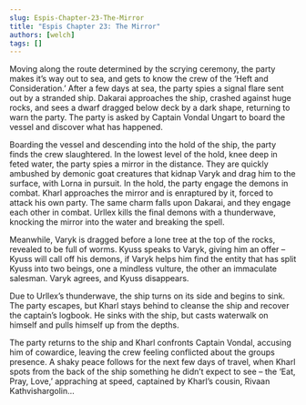 ```yaml
---
slug: Espis-Chapter-23-The-Mirror
title: "Espis Chapter 23: The Mirror"
authors: [welch]
tags: []
---
```


Moving along the route determined by the scrying ceremony, the party makes it’s way out to sea, and gets to know the crew of the ‘Heft and Consideration.’ After a few days at sea, the party spies a signal flare sent out by a stranded ship. Dakarai approaches the ship, crashed against huge rocks, and sees a dwarf dragged below deck by a dark shape, returning to warn the party. The party is asked by Captain Vondal Ungart to board the vessel and discover what has happened.

<!--truncate-->
 
Boarding the vessel and descending into the hold of the ship, the party finds the crew slaughtered. In the lowest level of the hold, knee deep in feted water, the party spies a mirror in the distance. They are quickly ambushed by demonic goat creatures that kidnap Varyk and drag him to the surface, with Lorna in pursuit. In the hold, the party engage the demons in combat. Kharl approaches the mirror and is enraptured by it, forced to attack his own party. The same charm falls upon Dakarai, and they engage each other in combat. Urllex kills the final demons with a thunderwave, knocking the mirror into the water and breaking the spell.
 
Meanwhile, Varyk is dragged before a lone tree at the top of the rocks, revealed to be full of worms. Kyuss speaks to Varyk, giving him an offer – Kyuss will call off his demons, if Varyk helps him find the entity that has split Kyuss into two beings, one a mindless vulture, the other an immaculate salesman. Varyk agrees, and Kyuss disappears.
 
Due to Urllex’s thunderwave, the ship turns on its side and begins to sink. The party escapes, but Kharl stays behind to cleanse the ship and recover the captain’s logbook. He sinks with the ship, but casts waterwalk on himself and pulls himself up from the depths.
 
The party returns to the ship and Kharl confronts Captain Vondal, accusing him of cowardice, leaving the crew feeling conflicted about the groups presence. A shaky peace follows for the next few days of travel, when Kharl spots from the back of the ship something he didn’t expect to see – the ‘Eat, Pray, Love,’ appraching at speed, captained by Kharl’s cousin, Rivaan Kathvishargolin…